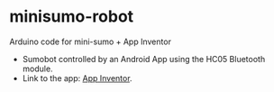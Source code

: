# minisumo-robot
Arduino code for mini-sumo + App Inventor
- Sumobot controlled by an Android App using the HC05 Bluetooth module.
- Link to the app: [App Inventor](https://gallery.appinventor.mit.edu/?galleryid=6185833844178944).

